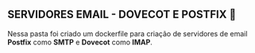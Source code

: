 ## SERVIDORES EMAIL - DOVECOT E POSTFIX  :bookmark_tabs:

Nessa pasta foi criado um dockerfile para criação de servidores de email **Postfix** como **SMTP** e **Dovecot** como **IMAP**.
